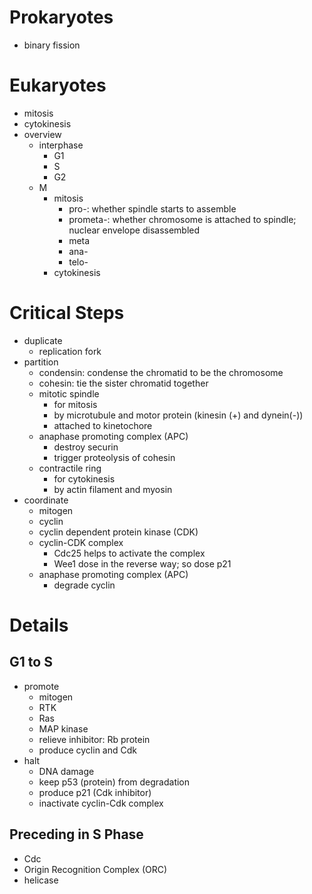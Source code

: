 # Prokaryotes
* binary fission
# Eukaryotes
* mitosis
* cytokinesis
* overview
    * interphase
      * G1
      * S
      * G2
    * M
      * mitosis
        * pro-: whether spindle starts to assemble
        * prometa-: whether chromosome is attached to spindle; nuclear envelope disassembled
        * meta
        * ana-
        * telo-
      * cytokinesis
# Critical Steps
* duplicate
  * replication fork
* partition
  * condensin: condense the chromatid to be the chromosome
  * cohesin: tie the sister chromatid together
  * mitotic spindle
    * for mitosis
    * by microtubule and motor protein (kinesin (+) and dynein(-))
    * attached to kinetochore
  * anaphase promoting complex (APC)
    * destroy securin
    * trigger proteolysis of cohesin
  * contractile ring
    * for cytokinesis
    * by actin filament and myosin
* coordinate
  * mitogen
  * cyclin
  * cyclin dependent protein kinase (CDK)
  * cyclin-CDK complex
    * Cdc25 helps to activate the complex
    * Wee1 dose in the reverse way; so dose p21
  * anaphase promoting complex (APC)
    * degrade cyclin
# Details
## G1 to S
* promote
  * mitogen
  * RTK
  * Ras
  * MAP kinase
  * relieve inhibitor: Rb protein
  * produce cyclin and Cdk
* halt
  * DNA damage
  * keep p53 (protein) from degradation
  * produce p21 (Cdk inhibitor)
  * inactivate cyclin-Cdk complex
## Preceding in S Phase
* Cdc
* Origin Recognition Complex (ORC)
* helicase
## 